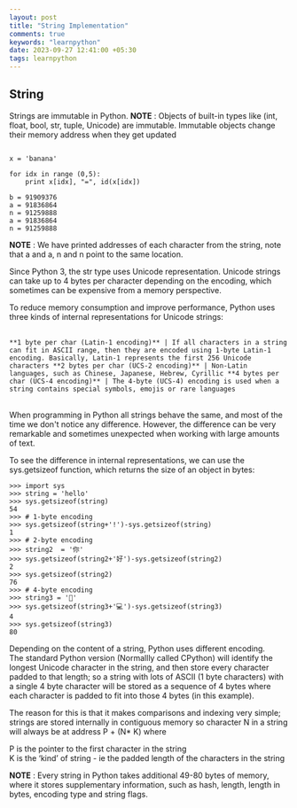 ```yaml
---
layout: post
title: "String Implementation"
comments: true
keywords: "learnpython"
date: 2023-09-27 12:41:00 +05:30
tags: learnpython 
---
```


## String

Strings are immutable in Python.
**NOTE** : Objects of built-in types like (int, float, bool, str, tuple, Unicode) are immutable. Immutable objects change their memory address when they get updated

```

x = 'banana'

for idx in range (0,5):
    print x[idx], "=", id(x[idx])

b = 91909376
a = 91836864
n = 91259888
a = 91836864
n = 91259888
```

**NOTE** : We have printed addresses of each character from the string, note that a and a, n and n point to the same location.

Since Python 3, the str type uses Unicode representation. Unicode strings can take up to 4 bytes per character depending on the encoding, which sometimes can be expensive from a memory perspective.<br/>

To reduce memory consumption and improve performance, Python uses three kinds of internal representations for Unicode strings:<br/><br/>

`
**1 byte per char (Latin-1 encoding)** | If all characters in a string can fit in ASCII range, then they are encoded using 1-byte Latin-1 encoding. Basically, Latin-1 represents the first 256 Unicode characters
**2 bytes per char (UCS-2 encoding)** | Non-Latin languages, such as Chinese, Japanese, Hebrew, Cyrillic
**4 bytes per char (UCS-4 encoding)** | The 4-byte (UCS-4) encoding is used when a string contains special symbols, emojis or rare languages
`
<br/><br/>

When programming in Python all strings behave the same, and most of the time we don't notice any difference. However, the difference can be very remarkable and sometimes unexpected when working with large amounts of text.<br/>

To see the difference in internal representations, we can use the sys.getsizeof function, which returns the size of an object in bytes:
```
>>> import sys
>>> string = 'hello'
>>> sys.getsizeof(string)
54
>>> # 1-byte encoding
>>> sys.getsizeof(string+'!')-sys.getsizeof(string)
1
>>> # 2-byte encoding
>>> string2  = '你'
>>> sys.getsizeof(string2+'好')-sys.getsizeof(string2)
2
>>> sys.getsizeof(string2)
76
>>> # 4-byte encoding
>>> string3 = '🐍'
>>> sys.getsizeof(string3+'💻')-sys.getsizeof(string3)
4
>>> sys.getsizeof(string3)
80
```

Depending on the content of a string, Python uses different encoding.<br/>
The standard Python version (Normallly called CPython) will identify the longest Unicode character in the string, and then store every character padded to that length; so a string with lots of ASCII (1 byte characters) with a single 4 byte character will be stored as a sequence of 4 bytes where each character is padded to fit into those 4 bytes (in this example).<br/>

The reason for this is that it makes comparisons and indexing very simple; strings are stored internally in contiguous memory so character N in a string will always be at address P + (N* K) where<br/>

P is the pointer to the first character in the string<br/>
K is the ‘kind’ of string - ie the padded length of the characters in the string<br/>

**NOTE** : Every string in Python takes additional 49-80 bytes of memory, where it stores supplementary information, such as hash, length, length in bytes, encoding type and string flags.<br/>


<br/>





